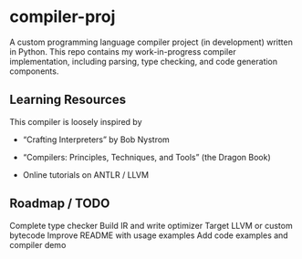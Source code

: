 # compiler-proj

A custom programming language compiler project (in development) written in Python. This repo contains my work-in-progress compiler implementation, including parsing, type checking, and code generation components. 


## Learning Resources
This compiler is loosely inspired by 
 * “Crafting Interpreters” by Bob Nystrom

 * “Compilers: Principles, Techniques, and Tools” (the Dragon Book)

 * Online tutorials on ANTLR / LLVM

## Roadmap / TODO
 Complete type checker
 Build IR and write optimizer
 Target LLVM or custom bytecode
 Improve README with usage examples
 Add code examples and compiler demo

